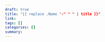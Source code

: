 ```yaml
---
draft: true
title: "{{ replace .Name "-" " " | title }}"
link:
tags: []
categories: []
summary:
---
```

